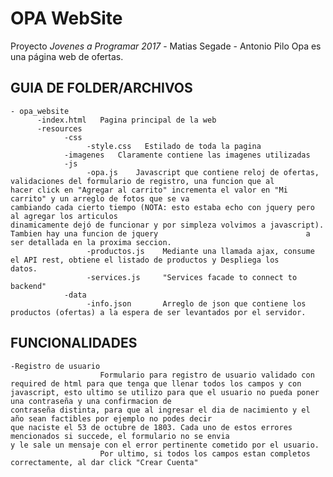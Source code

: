 # OPA WebSite

Proyecto _Jovenes a Programar 2017_ - Matias Segade - Antonio Pilo
    Opa es una página web de ofertas. 

GUIA DE FOLDER/ARCHIVOS
-----------------------
    - opa_website
          -index.html   Pagina principal de la web
          -resources
                -css
                     -style.css   Estilado de toda la pagina
                -imagenes   Claramente contiene las imagenes utilizadas
                -js
                     -opa.js    Javascript que contiene reloj de ofertas, validaciones del formulario de registro, una funcion que al                                   hacer click en "Agregar al carrito" incrementa el valor en "Mi carrito" y un arreglo de fotos que se va                                 cambiando cada cierto tiempo (NOTA: esto estaba echo con jquery pero al agregar los articulos                                           dinamicamente dejó de funcionar y por simpleza volvimos a javascript). Tambien hay una funcion de jquery                                 a ser detallada en la proxima seccion. 
                     -productos.js    Mediante una llamada ajax, consume el API rest, obtiene el listado de productos y Despliega los                                           datos.
                     -services.js     "Services facade to connect to backend"
                -data
                     -info.json       Arreglo de json que contiene los productos (ofertas) a la espera de ser levantados por el servidor.
                 
FUNCIONALIDADES
---------------
    -Registro de usuario
                        Formulario para registro de usuario validado con required de html para que tenga que llenar todos los campos y con                         javascript, esto ultimo se utilizo para que el usuario no pueda poner una contraseña y una confirmacion de                                 contraseña distinta, para que al ingresar el dia de nacimiento y el año sean factibles por ejemplo no podes decir                         que naciste el 53 de octubre de 1803. Cada uno de estos errores mencionados si succede, el formulario no se envia                         y le sale un mensaje con el error pertinente cometido por el usuario.
                        Por ultimo, si todos los campos estan completos correctamente, al dar click "Crear Cuenta"  
                        
                        
                        
 
        
